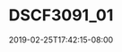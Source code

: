 ---
title: DSCF3091_01
date: 2019-02-25T17:42:15-08:00
draft: false
location: Seattle, WA
img_url: https://d17enza3bfujl8.cloudfront.net/DSCF3091_01.jpg
original_fn: ""
tags:
- Seattle, WA

---